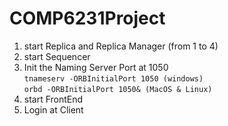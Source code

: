 # COMP6231Project
1. start Replica and Replica Manager (from 1 to 4)
2. start Sequencer
3. Init the Naming Server Port at 1050 <br>                                                                               `tnameserv -ORBInitialPort 1050 (windows)`<br>                                                                                  `orbd -ORBInitialPort 1050& (MacOS & Linux)`
4. start FrontEnd
5. Login at Client

